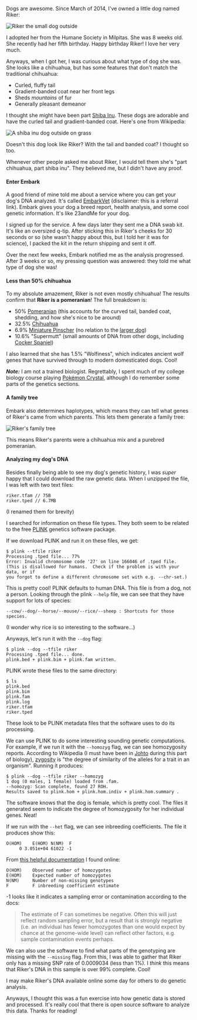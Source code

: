 
<!--
Analyzing My Dog's DNA
20190121 20:10
-->

Dogs are awesome. Since March of 2014, I've owned a little dog named Riker:

![Riker the small dog outside](/media/riker.jpeg)

I adopted her from the Humane Society in Milpitas. She was 8 weeks old. She recently had her fifth birthday. Happy birthday Riker! I love her very much.

Anyways, when I got her, I was  curious about what type of dog she was. She looks like a chihuahua, but has some features that don't match the traditional chihuahua:

- Curled, fluffy tail
- Gradient-banded coat near her front legs
- Sheds *mountains* of fur
- Generally pleasant demeanor

I thought she might have been part [Shiba Inu](https://en.wikipedia.org/wiki/Shiba_Inu). These dogs are adorable and have the curled tail and gradient-banded coat. Here's one from Wikipedia:

![A shiba inu dog outside on grass](https://upload.wikimedia.org/wikipedia/commons/6/6b/Taka_Shiba.jpg)

Doesn't this dog look like Riker? With the tail and banded coat? I thought so too.

Whenever other people asked me about Riker, I would tell them she's "part chihuahua, part shiba inu". They believed me, but I didn't have any proof.

#### Enter Embark

A good friend of mine told me about a service where you can get your dog's DNA analyzed. It's called [EmbarkVet](https://www.talkable.com/x/Qnraz2) (disclaimer: this is a referral link). Embark gives your dog a breed report, health analysis, and some cool genetic information. It's like 23andMe for your dog.

I signed up for the service. A few days later they sent me a DNA swab kit. It's like an oversized q-tip. After sticking this in Riker's cheeks for 30 seconds or so (she wasn't happy about this, but I told her it was for science), I packed the kit in the return shipping and sent it off.

Over the next few weeks, Embark notified me as the analysis progressed. After 3 weeks or so, my pressing question was answered: they told me what type of dog she was!

#### Less than 50% chihuahua

To my absolute amazement, Riker is not even mostly chihuahua! The results confirm that **Riker is a pomeranian**! The full breakdown is:

- 50% [Pomeranian](https://en.wikipedia.org/wiki/Pomeranian_(dog)) (this accounts for the curved tail, banded coat, shedding, and how she's nice to be around)
- 32.5% [Chihuahua](https://en.wikipedia.org/wiki/Chihuahua_(dog))
- 6.9% [Miniature Pinscher](https://en.wikipedia.org/wiki/Miniature_Pinscher) (no relation to the [larger dog](https://en.wikipedia.org/wiki/Dobermann))
- 10.6% "Supermutt" (small amounts of DNA from other dogs, including [Cocker Spaniel](https://en.wikipedia.org/wiki/Cocker_Spaniel))

I also learned that she has 1.5% "Wolfiness", which indicates ancient wolf genes that have survived through to modern domesticated dogs. Cool!

***Note:*** I am not a trained biologist. Regrettably, I spent much of my college biology course playing [Pokémon Crystal](https://en.wikipedia.org/wiki/Pokémon_Crystal), although I do remember some parts of the genetics sections.

#### A family tree

Embark also determines haplotypes, which means they can tell what genes of Riker's came from which parents. This lets them generate a family tree:

![Riker's family tree](/media/riker_family_tree.png)

This means Riker's parents were a chihuahua mix and a purebred pomeranian.

#### Analyzing my dog's DNA

Besides finally being able to see my dog's genetic history, I was *super* happy that I could download the raw genetic data. When I unzipped the file, I was left with two text files:

    riker.tfam // 75B
    riker.tped // 6.7MB

(I renamed them for brevity)

I searched for information on these file types. They both seem to be related to the free [PLINK](https://www.cog-genomics.org/plink2) genetics software package.

If we download PLINK and run it on these files, we get:

    $ plink --tfile riker
    Processing .tped file... 77%
    Error: Invalid chromosome code '27' on line 166046 of .tped file.
    (This is disallowed for humans.  Check if the problem is with your data, or if
    you forgot to define a different chromosome set with e.g. --chr-set.)

This is pretty cool! PLINK defaults to human DNA. This file is from a dog, not a person. Looking through the plink `--help` file, we can see that they have support for lots of species:

    --cow/--dog/--horse/--mouse/--rice/--sheep : Shortcuts for those species.

(I wonder why rice is so interesting to the software...)

Anyways, let's run it with the `--dog` flag:

    $ plink --dog --tfile riker
    Processing .tped file... done.
    plink.bed + plink.bim + plink.fam written.

PLINK wrote these files to the same directory:

    $ ls
    plink.bed
    plink.bim
    plink.fam
    plink.log
    riker.tfam
    riker.tped

These look to be PLINK metadata files that the software uses to do its processing.

We can use PLINK to do some interesting sounding genetic computations. For example, if we run it with the `--homozyg` flag, we can see homozygosity reports. According to Wikipedia (I must have been in [Johto](https://en.wikipedia.org/wiki/Pokémon_universe#Johto) during this part of biology), [zygosity](https://en.wikipedia.org/wiki/Zygosity) is "the degree of similarity of the alleles for a trait in an organism". Running it produces:

    $ plink --dog --tfile riker --homozyg
    1 dog (0 males, 1 female) loaded from .fam.
    --homozyg: Scan complete, found 27 ROH.
    Results saved to plink.hom + plink.hom.indiv + plink.hom.summary .

The software knows that the dog is female, which is pretty cool. The files it generated seem to indicate the degree of homozygosity for her individual genes. Neat!

If we run with the `--het` flag, we can see inbreeding coefficients. The file it produces show this:

    O(HOM)    E(HOM) N(NM)  F
         0 3.051e+04 61022 -1

From [this helpful documentation](http://zzz.bwh.harvard.edu/plink/ibdibs.shtml) I found online:

    O(HOM)    Observed number of homozygotes
    E(HOM)    Expected number of homozygotes
    N(NM)     Number of non-missing genotypes
    F         F inbreeding coefficient estimate

-1 looks like it indicates a sampling error or contamination according to the docs:

> The estimate of F can sometimes be negative. Often this will just reflect random sampling error, but a result that is strongly negative (i.e. an individual has fewer homozygotes than one would expect by chance at the genome-wide level) can reflect other factors, e.g. sample contamination events perhaps.

We can also use the software to find what parts of the genotyping are missing with the `--missing` flag. From this, I was able to gather that Riker only has a missing SNP rate of 0.0009034 (less than 1%). I *think* this means that Riker's DNA in this sample is over 99% complete. Cool!

I may make Riker's DNA available online some day for others to do genetic analysis.

Anyways, I thought this was a fun exercise into how genetic data is stored and processed. It's really cool that there is open source software to analyze this data. Thanks for reading!
